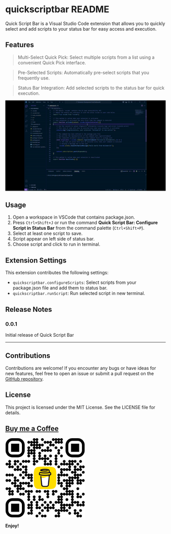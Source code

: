 # quickscriptbar README

Quick Script Bar is a Visual Studio Code extension that allows you to quickly select and add scripts to your status bar for easy access and execution.

## Features

> Multi-Select Quick Pick: Select multiple scripts from a list using a convenient Quick Pick interface.

> Pre-Selected Scripts: Automatically pre-select scripts that you frequently use.

> Status Bar Integration: Add selected scripts to the status bar for quick execution.

![Features](https://github.com/Staxar/quickscriptbar/blob/master/images/quickScriptBar.gif?raw=true)

## Usage

1. Open a workspace in VSCode that contains package.json.
2. Press `Ctrl+Shift+J` or run the command **Quick Script Bar: Configure Script in Status Bar** from the command palette (`Ctrl+Shift+P`).
3. Select at least one script to save.
4. Script appear on left side of status bar.
5. Choose script and click to run in terminal.

## Extension Settings

This extension contributes the following settings:

- `quickscriptbar.configureScripts`: Select scripts from your package.json file and add them to status bar.
- `quickscriptbar.runScript`: Run selected script in new terminal.

## Release Notes

### 0.0.1

Initial release of Quick Script Bar

---

## Contributions

Contributions are welcome! If you encounter any bugs or have ideas for new features, feel free to open an issue or submit a pull request on the [GitHub repository](https://github.com/Staxar/quickscriptbar).

## License

This project is licensed under the MIT License. See the LICENSE file for details.

## [Buy me a Coffee](https://buymeacoffee.com/staxar)

<img src="https://raw.githubusercontent.com/Staxar/packagefinder/master/images/bmc_qr.png" alt="buymeacoffee" width="250" height="250">

**Enjoy!**
